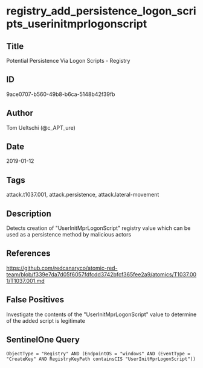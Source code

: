 # registry_add_persistence_logon_scripts_userinitmprlogonscript

## Title
Potential Persistence Via Logon Scripts - Registry

## ID
9ace0707-b560-49b8-b6ca-5148b42f39fb

## Author
Tom Ueltschi (@c_APT_ure)

## Date
2019-01-12

## Tags
attack.t1037.001, attack.persistence, attack.lateral-movement

## Description
Detects creation of "UserInitMprLogonScript" registry value which can be used as a persistence method by malicious actors

## References
https://github.com/redcanaryco/atomic-red-team/blob/f339e7da7d05f6057fdfcdd3742bfcf365fee2a9/atomics/T1037.001/T1037.001.md

## False Positives
Investigate the contents of the "UserInitMprLogonScript" value to determine of the added script is legitimate

## SentinelOne Query
```
ObjectType = "Registry" AND (EndpointOS = "windows" AND (EventType = "CreateKey" AND RegistryKeyPath containsCIS "UserInitMprLogonScript"))

```